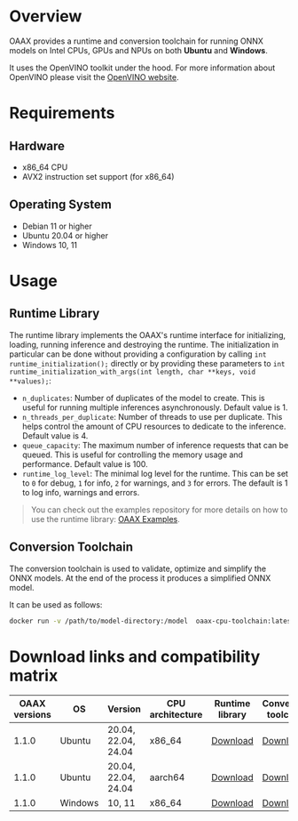 # Overview

OAAX provides a runtime and conversion toolchain for running ONNX models on Intel CPUs, GPUs and NPUs on both **Ubuntu** and **Windows**.

It uses the OpenVINO toolkit under the hood. For more information about OpenVINO please visit the [OpenVINO website](https://docs.openvino.ai/2025/index.html).

# Requirements

## Hardware

- x86_64 CPU
- AVX2 instruction set support (for x86_64)

## Operating System

- Debian 11 or higher
- Ubuntu 20.04 or higher
- Windows 10, 11

# Usage

## Runtime Library

The runtime library implements the OAAX's runtime interface for initializing, loading, running inference and destroying the runtime.
The initialization in particular can be done without providing a configuration by calling `int runtime_initialization();` directly or by providing these parameters to `int runtime_initialization_with_args(int length, char **keys, void **values);`:

- `n_duplicates`: Number of duplicates of the model to create. This is useful for running multiple inferences asynchronously. Default value is 1.
- `n_threads_per_duplicate`: Number of threads to use per duplicate. This helps control the amount of CPU resources to dedicate to the inference. Default value is 4.
- `queue_capacity`: The maximum number of inference requests that can be queued. This is useful for controlling the memory usage and performance. Default value is 100.
- `runtime_log_level`: The minimal log level for the runtime. This can be set to `0` for debug, `1` for info, `2` for warnings, and `3` for errors. The default is 1 to log info, warnings and errors.

> You can check out the examples repository for more details on how to use the runtime library: [OAAX Examples](https://github.com/OAAX-standard/examples).

## Conversion Toolchain

The conversion toolchain is used to validate, optimize and simplify the ONNX models. At the end of the process it produces a simplified ONNX model.

It can be used as follows:
```bash
docker run -v /path/to/model-directory:/model  oaax-cpu-toolchain:latest /model/model.onnx /model/output
```

# Download links and compatibility matrix

| OAAX versions | OS      | Version             | CPU architecture | Runtime library                                                                                       | Conversion toolchain                                                                                               |
| ------------- | ------- | ------------------- | ---------------- | ----------------------------------------------------------------------------------------------------- | ------------------------------------------------------------------------------------------------------------------ |
| 1.1.0         | Ubuntu  | 20.04, 22.04, 24.04 | x86_64           | [Download](https://nbg1.your-objectstorage.com/oaax/runtimes/1.1.0/CPU/Ubuntu/x86_64/library.tar.gz)  | [Download](https://nbg1.your-objectstorage.com/oaax/conversion-toolchain/1.1.0/CPU/oaax-cpu-toolchain.tar)         |
| 1.1.0         | Ubuntu  | 20.04, 22.04, 24.04 | aarch64          | [Download](https://nbg1.your-objectstorage.com/oaax/runtimes/1.1.0/CPU/Ubuntu/aarch64/library.tar.gz) | [Download](https://nbg1.your-objectstorage.com/oaax/conversion-toolchain/1.1.0/CPU/oaax-cpu-toolchain-aarch64.tar) |
| 1.1.0         | Windows | 10, 11              | x86_64           | [Download](https://nbg1.your-objectstorage.com/oaax/runtimes/1.1.0/CPU/Windows/x86_64/library.tar.gz) | [Download](https://nbg1.your-objectstorage.com/oaax/conversion-toolchain/1.1.0/CPU/oaax-cpu-toolchain.zip)         |
